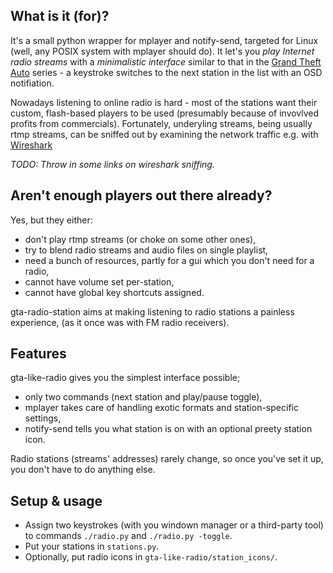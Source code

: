 What is it (for)?
-----------------
It's a small python wrapper for mplayer and notify-send, targeted for Linux (well, any POSIX system with mplayer should do). It let's you _play Internet radio streams_ with a _minimalistic interface_ similar to that in the [Grand Theft Auto](http://en.wikipedia.org/wiki/Grand_Theft_Auto_(series)) series - a keystroke switches to the next station in the list with an OSD notifiation.

Nowadays listening to online radio is hard - most of the stations want their custom, flash-based players to be used (presumably because of invovlved profits from commercials). Fortunately, underyling streams, being usually rtmp streams, can be sniffed out by examining the network traffic e.g. with [Wireshark](http://www.wireshark.org/)

*TODO: Throw in some links on wireshark sniffing.*

Aren't enough players out there already?
---------------------------------------
Yes, but they either:
* don't play rtmp streams (or choke on some other ones),
* try to blend radio streams and audio files on single playlist,
* need a bunch of resources, partly for a gui which you don't need for a radio,
* cannot have volume set per-station,
* cannot have global key shortcuts assigned.

gta-radio-station aims at making listening to radio stations a painless experience, (as it once was with FM radio receivers).

Features
--------
gta-like-radio gives you the simplest interface possible;
* only two commands (next station and play/pause toggle),
* mplayer takes care of handling exotic formats and station-specific settings,
* notify-send tells you what station is on with an optional preety station icon.

Radio stations (streams' addresses) rarely change, so once you've set it up, you don't have to do anything else.

Setup & usage
-------------
* Assign two keystrokes (with you windown manager or a third-party tool) to commands `./radio.py` and `./radio.py -toggle`.
* Put your stations in `stations.py`.
* Optionally, put radio icons in `gta-like-radio/station_icons/`.

